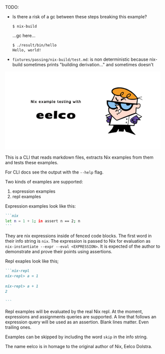 TODO:
  - Is there a risk of a gc between these steps breaking this example?
    ```shell-session example="callpackage"
    $ nix-build
    ```

    ...gc here...

    ```shell-session example="callpackage"
    $ ./result/bin/hello
    Hello, world!
    ```
  - `fixtures/passing/nix-build/test.md`: is non deterministic because
    nix-build sometimes prints "building derivation..." and sometimes doesn't

![eelco](./eelco.png)

This is a CLI that reads markdown files,
extracts Nix examples from them and
tests these examples.

For CLI docs see the output with the `--help` flag.

Two kinds of examples are supported:

1. expression examples
2. repl examples

Expression examples look like this:

````md
```nix
let n = 1 + 1; in assert n == 2; n
```
````

They are nix expressions inside of fenced code blocks.
The first word in their info string is `nix`.
The expression is passed to Nix for evaluation as `nix-instantiate --expr --eval <EXPRESSION>`.
It is expected of the author to demonstrate and prove their points
using assertions.

Repl exaples look like this;

````md
```nix-repl
nix-repl> a = 1

nix-repl> a + 1
2

```
````

Repl examples will be evaluated by the real Nix repl.
At the moment, expressions and assignments queries are supported.
A line that follows an expression query will be used as an assertion.
Blank lines matter. Even trailing ones.

Examples can be skipped by including the word `skip` in the info string.

The name eelco is in homage to the original author of Nix, Eelco Dolstra.
